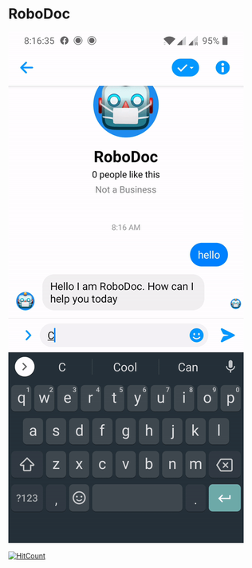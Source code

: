 # RoboDoc
![RoboDoc](images/robodoc.gif)

[![HitCount](http://hits.dwyl.com/nihalnihalani/RoboDoc.svg)](http://hits.dwyl.com/nihalnihalani/RoboDoc)
